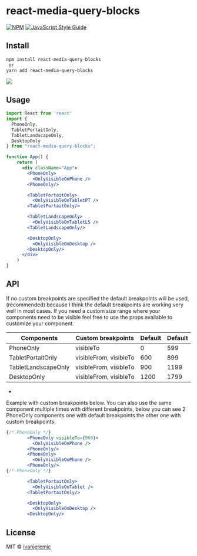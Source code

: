 # react-media-query-blocks

>

[![NPM](https://img.shields.io/npm/v/react-media-query-blocks.svg)](https://www.npmjs.com/package/react-media-query-blocks) [![JavaScript Style Guide](https://img.shields.io/badge/code_style-standard-brightgreen.svg)](https://standardjs.com)

## Install

```bash
npm install react-media-query-blocks
 or
yarn add react-media-query-blocks
```

![](https://i.gyazo.com/73595f8a2b31ccb5fe5eb1079e5e1ae8.gif)

## Usage

```jsx
import React from 'react'
import {
  PhoneOnly,
  TabletPortaitOnly,
  TabletLandscapeOnly,
  DesktopOnly
} from "react-media-query-blocks";

function App() {
    return (
      <div className="App">
        <PhoneOnly>
          <OnlyVisibleOnPhone />
        <PhoneOnly/>

        <TabletPortaitOnly>
          <OnlyVisibleOnTabletPT />
        <TabletPortaitOnly/>

        <TabletLandscapeOnly>
          <OnlyVisibleOnTabletLS />
        <TabletLandscapeOnly/>

        <DesktopOnly>
          <OnlyVisibleOnDesktop />
        <DesktopOnly/>
      </div>
    )
}
```

## API

If no custom breakpoints are specified the default breakpoints will be used, (recommended) because I think the default breakpoints are working very well in most cases. If you need a custom size range where your components need to be visible feel free to use the props available to customize your component.

| Components          | Custom breakpoints     | Default | Default |
| ------------------- | ---------------------- | ------- | ------- |
| PhoneOnly           | visibleTo              | 0       | 599     |
| TabletPortaitOnly   | visibleFrom, visibleTo | 600     | 899     |
| TabletLandscapeOnly | visibleFrom, visibleTo | 900     | 1199    |
| DesktopOnly         | visibleFrom, visibleTo | 1200    | 1799    |

-
Example with custom breakpoints below. You can also use the same component multiple times with different breakpoints, below you can see 2 PhoneOnly components one with default breakpoints the other one with custom breakpoints.

```jsx
{/* PhoneOnly */}
        <PhoneOnly visibleTo={900}>
          <OnlyVisibleOnPhone />
        <PhoneOnly/>
        <PhoneOnly>
          <OnlyVisibleOnPhone />
        <PhoneOnly/>
{/* PhoneOnly */}

        <TabletPortaitOnly>
          <OnlyVisibleOnTablet />
        <TabletPortaitOnly/>

        <DesktopOnly>
          <OnlyVisibleOnDesktop />
        <DesktopOnly/>

```

## License

MIT © [ivanjeremic](https://github.com/ivanjeremic)
